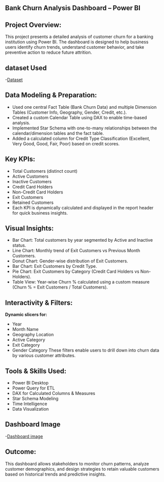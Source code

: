 ## Bank Churn Analysis Dashboard – Power BI
## **Project Overview:**
This project presents a detailed analysis of customer churn for a banking institution using Power BI. The dashboard is designed to help business users identify churn trends, understand customer behavior, and take preventive action to reduce future attrition.
## dataset Used 
-<a href="https://github.com/Thirisha255/power-Bi-Project-Customer-Churn-Analysis/blob/main/Bank_Churn%20(1).csv">Dataset</a>
##  Data Modeling & Preparation:
- Used one central Fact Table (Bank Churn Data) and multiple Dimension Tables (Customer Info, Geography, Gender, Credit, etc.).
- Created a custom Calendar Table using DAX to enable time-based analysis.
- Implemented Star Schema with one-to-many relationships between the calendar/dimension tables and the fact table.
- Added a calculated column for Credit Type Classification (Excellent, Very Good, Good, Fair, Poor) based on credit scores.
## Key KPIs:
- Total Customers (distinct count)
- Active Customers
- Inactive Customers
- Credit Card Holders
- Non-Credit Card Holders
- Exit Customers
- Retained Customers
- Each KPI is dynamically calculated and displayed in the report header for quick business insights.
##  Visual Insights:
- Bar Chart: Total customers by year segmented by Active and Inactive status.
- Line Chart: Monthly trend of Exit Customers vs Previous Month Customers.
- Donut Chart: Gender-wise distribution of Exit Customers.
- Bar Chart: Exit Customers by Credit Type.
- Pie Chart: Exit Customers by Category (Credit Card Holders vs Non-Holders).
- Table View: Year-wise Churn % calculated using a custom measure (Churn % = Exit Customers / Total Customers).
## Interactivity & Filters:
**Dynamic slicers for:**
- Year
- Month Name
- Geography Location
- Active Category
- Exit Category
- Gender Category
These filters enable users to drill down into churn data by various customer attributes.
##  Tools & Skills Used:
- Power BI Desktop
- Power Query for ETL
- DAX for Calculated Columns & Measures
- Star Schema Modeling
- Time Intelligence
- Data Visualization
## Dashboard Image
-<a href="https://github.com/Thirisha255/power-Bi-Project-Customer-Churn-Analysis/commit/9099058f4ac4d00a392cd6206aa2fa2d531616fb">Dashboard image</a>
## Outcome:
This dashboard allows stakeholders to monitor churn patterns, analyze customer demographics, and design strategies to retain valuable customers based on historical trends and predictive insights.
